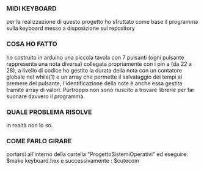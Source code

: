 ### MIDI KEYBOARD
per la realizzazione di questo progetto ho sfruttato come base il programma sulla keyboard messo a disposizione sul repository

### COSA HO FATTO
ho costruito in arduino una piccola tavola con 7 pulsanti (ogni pulsante rappresenta una nota diversa) collegata propriamente con i pin a (da 22 a 28), a livello di codice ho gestito la durata della nota  con un contatore globale nel while(1) e un array che permette il salvataggio dei tempi al premere del pulsante, l'identificazione della note è anche essa gestita tramite array di valori. Purtroppo non sono riuscito a trovare librerie per far suonare davvero il programma.  
### QUALE PROBLEMA RISOLVE 
in realtà non lo so. 
### COME FARLO GIRARE 
portarsi all'interno della cartella "ProgettoSistemiOperativi"  ed eseguire: 
  $make keyboard.hex
e successivamente : 
  $cutecom
